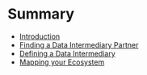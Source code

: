 # Summary

* [Introduction](README.md)
* [Finding a Data Intermediary Partner](finding-a-data-intermediary-partner.md)
* [Defining a Data Intermediary](test.md)
* [Mapping your Ecosystem](mapping-your-ecosystem.md)

